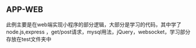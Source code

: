## APP-WEB

此例主要是在web端实现小程序的部分逻辑，大部分是学习的代码，其中学了node.js,express ，get/post请求，mysql用法，jQuery，websocket，学习部分存放在test文件夹中

